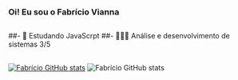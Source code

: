 ### Oi! Eu sou o Fabrício Vianna

##

##- 🦏 Estudando JavaScrpt
##- 👨🏽‍💻 Análise e desenvolvimento de sistemas 3/5

##

 [![Fabrício GitHub stats](https://github-readme-stats.vercel.app/api?username=FabricioViannaSM)](https://github.com/FabricioViannaSM/github-readme-stats&hide=commits,contribs,prs,issues,stars&show_icons=true&theme=midnight-purple)
 ![Fabrício GitHub stats](https://github-readme-stats.vercel.app/api?username=FabricioViannaSM&hide=commits,contribs,prs,issues,stars&show_icons=true&theme=midnight-purple)
